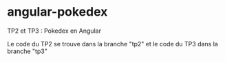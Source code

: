 # angular-pokedex
TP2 et TP3 : Pokedex en Angular

Le code du TP2 se trouve dans la branche "tp2" et le code du TP3 dans la branche "tp3"


